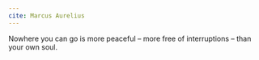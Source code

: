 ```yaml
---
cite: Marcus Aurelius
---
```


Nowhere you can go is more peaceful – more free of interruptions – than your own soul.
